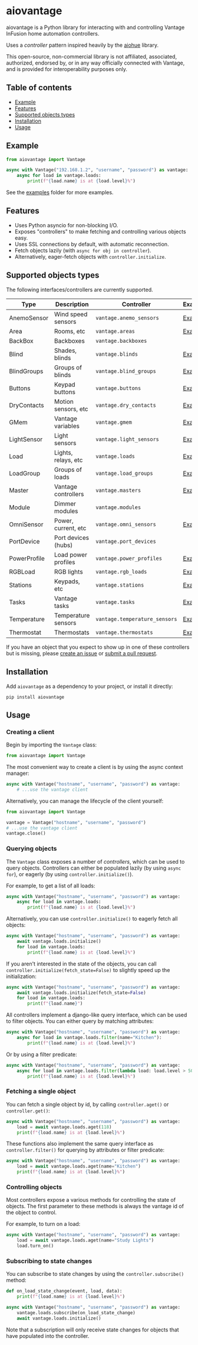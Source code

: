 # aiovantage

aiovantage is a Python library for interacting with and controlling Vantage InFusion home automation controllers.

Uses a *controller* pattern inspired heavily by the [aiohue](https://github.com/home-assistant-libs/aiohue) library.

This open-source, non-commercial library is not affiliated, associated, authorized, endorsed by, or in any way officially connected with Vantage, and is provided for interoperability purposes only.

## Table of contents

<!-- START doctoc generated TOC please keep comment here to allow auto update -->
<!-- DON'T EDIT THIS SECTION, INSTEAD RE-RUN doctoc TO UPDATE -->

- [Example](#example)
- [Features](#features)
- [Supported objects types](#supported-objects-types)
- [Installation](#installation)
- [Usage](#usage)

<!-- END doctoc generated TOC please keep comment here to allow auto update -->

## Example

```python
from aiovantage import Vantage

async with Vantage("192.168.1.2", "username", "password") as vantage:
    async for load in vantage.loads:
        print(f"{load.name} is at {load.level}%")
```

See the [examples](examples) folder for more examples.

## Features

- Uses Python asyncio for non-blocking I/O.
- Exposes "controllers" to make fetching and controlling various objects easy.
- Uses SSL connections by default, with automatic reconnection.
- Fetch objects lazily (with `async for obj in controller`).
- Alternatively, eager-fetch objects with `controller.initialize`.

## Supported objects types

The following interfaces/controllers are currently supported.

| Type          | Description           | Controller                    | Examples                                  |
| ------------- | --------------------- | ----------------------------- | ----------------------------------------- |
| AnemoSensor   | Wind speed sensors    | `vantage.anemo_sensors`       | [Examples](examples/anemo_sensors)        |
| Area          | Rooms, etc            | `vantage.areas`               | [Examples](examples/areas)                |
| BackBox       | Backboxes             | `vantage.backboxes`           |                                           |
| Blind         | Shades, blinds        | `vantage.blinds`              | [Examples](examples/blinds)               |
| BlindGroups   | Groups of blinds      | `vantage.blind_groups`        | [Examples](examples/blind_groups)         |
| Buttons       | Keypad buttons        | `vantage.buttons`             | [Examples](examples/buttons)              |
| DryContacts   | Motion sensors, etc   | `vantage.dry_contacts`        | [Examples](examples/dry_contacts)         |
| GMem          | Vantage variables     | `vantage.gmem`                | [Examples](examples/gmem)                 |
| LightSensor   | Light sensors         | `vantage.light_sensors`       | [Examples](examples/light_sensors)        |
| Load          | Lights, relays, etc   | `vantage.loads`               | [Examples](examples/loads)                |
| LoadGroup     | Groups of loads       | `vantage.load_groups`         | [Examples](examples/load_groups)          |
| Master        | Vantage controllers   | `vantage.masters`             | [Examples](examples/masters)              |
| Module        | Dimmer modules        | `vantage.modules`             |                                           |
| OmniSensor    | Power, current, etc   | `vantage.omni_sensors`        | [Examples](examples/omni_sensors)         |
| PortDevice    | Port devices (hubs)   | `vantage.port_devices`        |                                           |
| PowerProfile  | Load power profiles   | `vantage.power_profiles`      | [Examples](examples/power_profiles)       |
| RGBLoad       | RGB lights            | `vantage.rgb_loads`           | [Examples](examples/rgb_loads)            |
| Stations      | Keypads, etc          | `vantage.stations`            | [Examples](examples/stations)             |
| Tasks         | Vantage tasks         | `vantage.tasks`               | [Examples](examples/tasks)                |
| Temperature   | Temperature sensors   | `vantage.temperature_sensors` | [Examples](examples/temperature_sensors)  |
| Thermostat    | Thermostats           | `vantage.thermostats`         | [Examples](examples/thermostats)          |

If you have an object that you expect to show up in one of these controllers but is missing, please [create an issue](issues) or [submit a pull request](CONTRIBUTING.md#-adding-support-for-new-devices).

## Installation

Add `aiovantage` as a dependency to your project, or install it directly:

```shell
pip install aiovantage
```

## Usage

### Creating a client

Begin by importing the `Vantage` class:

```python
from aiovantage import Vantage
```

The most convenient way to create a client is by using the async context manager:

```python
async with Vantage("hostname", "username", "password") as vantage:
    # ...use the vantage client
```

Alternatively, you can manage the lifecycle of the client yourself:

```python
from aiovantage import Vantage

vantage = Vantage("hostname", "username", "password")
# ...use the vantage client
vantage.close()
```

### Querying objects

The `Vantage` class exposes a number of *controllers*, which can be used to query objects. Controllers can either be populated lazily (by using `async for`), or eagerly (by using `controller.initialize()`).

For example, to get a list of all loads:

```python
async with Vantage("hostname", "username", "password") as vantage:
    async for load in vantage.loads:
        print(f"{load.name} is at {load.level}%")
```

Alternatively, you can use `controller.initialize()` to eagerly fetch all objects:

```python
async with Vantage("hostname", "username", "password") as vantage:
    await vantage.loads.initialize()
    for load in vantage.loads:
        print(f"{load.name} is at {load.level}%")
```

If you aren't interested in the state of the objects, you can call `controller.initialize(fetch_state=False)` to slightly speed up the initialization:

```python
async with Vantage("hostname", "username", "password") as vantage:
    await vantage.loads.initialize(fetch_state=False)
    for load in vantage.loads:
        print(f"{load.name}")
```

All controllers implement a django-like query interface, which can be used to filter objects. You can either query by matching attributes:

```python
async with Vantage("hostname", "username", "password") as vantage:
    async for load in vantage.loads.filter(name="Kitchen"):
        print(f"{load.name} is at {load.level}%")
```

Or by using a filter predicate:

```python
async with Vantage("hostname", "username", "password") as vantage:
    async for load in vantage.loads.filter(lambda load: load.level > 50):
        print(f"{load.name} is at {load.level}%")
```

### Fetching a single object

You can fetch a single object by id, by calling `controller.aget()` or `controller.get()`:

```python
async with Vantage("hostname", "username", "password") as vantage:
    load = await vantage.loads.aget(118)
    print(f"{load.name} is at {load.level}%")
```

These functions also implement the same query interface as `controller.filter()` for querying by
attributes or filter predicate:

```python
async with Vantage("hostname", "username", "password") as vantage:
    load = await vantage.loads.aget(name="Kitchen")
    print(f"{load.name} is at {load.level}%")
```

### Controlling objects

Most controllers expose a various methods for controlling the state of objects. The first parameter to these methods is always the vantage id of the object to control.

For example, to turn on a load:

```python
async with Vantage("hostname", "username", "password") as vantage:
    load = await vantage.loads.aget(name="Study Lights")
    load.turn_on()
```

### Subscribing to state changes

You can subscribe to state changes by using the `controller.subscribe()` method:

```python
def on_load_state_change(event, load, data):
    print(f"{load.name} is at {load.level}%")

async with Vantage("hostname", "username", "password") as vantage:
    vantage.loads.subscribe(on_load_state_change)
    await vantage.loads.initialize()
```

Note that a subscription will only receive state changes for objects that have populated into the controller.
